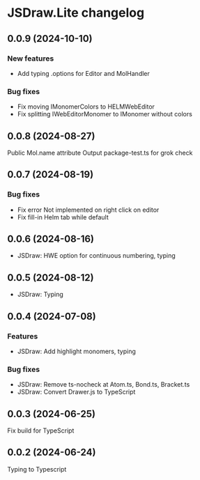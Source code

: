 # JSDraw.Lite changelog

## 0.0.9 (2024-10-10)

### New features

* Add typing .options for Editor and MolHandler

### Bug fixes

* Fix moving IMonomerColors to HELMWebEditor
* Fix splitting IWebEditorMonomer to IMonomer without colors

## 0.0.8 (2024-08-27)

Public Mol.name attribute
Output package-test.ts for grok check

## 0.0.7 (2024-08-19)

### Bug fixes

* Fix error Not implemented on right click on editor
* Fix fill-in Helm tab while default

## 0.0.6 (2024-08-16)

* JSDraw: HWE option for continuous numbering, typing

## 0.0.5 (2024-08-12)

* JSDraw: Typing

## 0.0.4 (2024-07-08)

### Features

* JSDraw: Add highlight monomers, typing

### Bug fixes

* JSDraw: Remove ts-nocheck at Atom.ts, Bond.ts, Bracket.ts
* JSDraw: Convert Drawer.js to TypeScript

## 0.0.3 (2024-06-25)

Fix build for TypeScript

## 0.0.2 (2024-06-24)

Typing to Typescript
